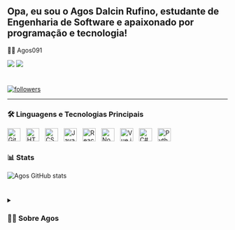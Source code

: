 ## Opa, eu sou o Agos Dalcin Rufino, estudante de Engenharia de Software e apaixonado por programação e tecnologia!

🐱‍👤 Agos091

<div> 
<a href="https://www.linkedin.com/in/agos-dalcin-rufino-a9913821a/" target="_blank"><img src="https://img.shields.io/badge/-LinkedIn-%230077B5?style=for-the-badge&logo=linkedin&logoColor=white" target="_blank"></a>  
<a href="mailto:dalcinrufino.a@gmail.com"><img src="https://img.shields.io/badge/-Gmail-%23333?style=for-the-badge&logo=gmail&logoColor=white" target="_blank"></a>  
</div>

#

<p align="left">
  <a href="https://github.com/Agos091">     
    <img alt="followers" title="Follow me on Github" src="https://custom-icon-badges.demolab.com/github/followers/Agos091?color=236ad3&labelColor=1155ba&style=for-the-badge&logo=person-add&label=Follow&logoColor=white"/></a>
  
</p>

---

### 🛠 Linguagens e Tecnologias Principais
<img align="left" alt="Git" width="30px" style="padding-right:10px;" src="https://cdn.jsdelivr.net/gh/devicons/devicon/icons/git/git-original.svg" />
<img align="left" alt="HTML" width="30px" style="padding-right:10px;" src="https://cdn.jsdelivr.net/gh/devicons/devicon/icons/html5/html5-plain.svg" />
<img align="left" alt="CSS" width="30px" style="padding-right:10px;" src="https://cdn.jsdelivr.net/gh/devicons/devicon/icons/css3/css3-plain.svg" />
<img align="left" alt="JavaScript" width="30px" style="padding-right:10px;" src="https://cdn.jsdelivr.net/gh/devicons/devicon/icons/javascript/javascript-plain.svg" />
<img align="left" alt="React" width="30px" style="padding-right:10px;" src="https://cdn.jsdelivr.net/gh/devicons/devicon/icons/react/react-original.svg" />
<img align="left" alt="NodeJS" width="30px" style="padding-right:10px;" src="https://cdn.jsdelivr.net/gh/devicons/devicon/icons/nodejs/nodejs-original.svg" />
<img align="left" alt="Vue.js" width="30px" style="padding-right:10px;" src="https://cdn.jsdelivr.net/gh/devicons/devicon/icons/vuejs/vuejs-original.svg" />
<img align="left" alt="C#" width="30px" style="padding-right:10px;" src="https://cdn.jsdelivr.net/gh/devicons/devicon/icons/csharp/csharp-original.svg"/>
<img align="left" alt="Python" width="30px" style="padding-right:10px;" src="https://cdn.jsdelivr.net/gh/devicons/devicon/icons/python/python-plain.svg" />
<br />

#

### 📊 Stats

![Agos GitHub stats](https://github-readme-stats.vercel.app/api?username=agos091&show_icons=true&theme=radical)

<!-- ![GitHub Streak](https://streak-stats.demolab.com?user=agos091&theme=gruvbox&border_radius=4.5) -->

#

<details>
 <summary><h3>👨‍💻 Sobre Agos</h3></summary>
   Sou um estudante de engenharia de software no Centro Universitário - Católica de Santa Catarina, com previsão de formatura em 2025. Tenho fluência em inglês, com aptidão C1 na Atlantic Language Dublin na Irlanda, onde morei por seis meses em 2020.

 O meu objetivo é me desenvolver como profissional na área de engenharia de software, e participar de projetos desafiadores e inovadores.
